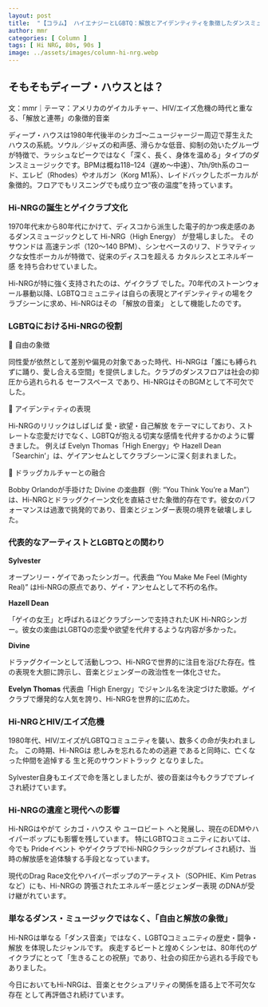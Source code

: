 ```yaml
---
layout: post
title:  "【コラム】 ハイエナジーとLGBTQ：解放とアイデンティティを象徴したダンスミュージック"
author: mmr
categories: [ Column ]
tags: [ Hi NRG, 80s, 90s ]
image: ../assets/images/column-hi-nrg.webp
---
```


## そもそもディープ・ハウスとは？


文：mmr｜テーマ：アメリカのゲイカルチャー、HIV/エイズ危機の時代と重なる、「解放と連帯」の象徴的音楽

ディープ・ハウスは1980年代後半のシカゴ～ニュージャージー周辺で芽生えたハウスの系統。ソウル／ジャズの和声感、滑らかな低音、抑制の効いたグルーヴが特徴で、ラッシュなピークではなく「深く、長く、身体を温める」タイプのダンスミュージックです。BPMは概ね118–124（遅め～中速）、7th/9th系のコード、エレピ（Rhodes）やオルガン（Korg M1系）、レイドバックしたボーカルが象徴的。フロアでもリスニングでも成り立つ“夜の温度”を持っています。

### Hi-NRGの誕生とゲイクラブ文化

1970年代末から80年代にかけて、ディスコから派生した電子的かつ疾走感のあるダンスミュージックとして Hi-NRG（High Energy） が登場しました。
そのサウンドは 高速テンポ（120〜140 BPM）、シンセベースのリフ、ドラマティックな女性ボーカルが特徴で、従来のディスコを超える カタルシスとエネルギー感 を持ち合わせていました。

Hi-NRGが特に強く支持されたのは、ゲイクラブ でした。70年代のストーンウォール暴動以降、LGBTQコミュニティは自らの表現とアイデンティティの場をクラブシーンに求め、Hi-NRGはその 「解放の音楽」 として機能したのです。

### LGBTQにおけるHi-NRGの役割
🌈 自由の象徴

同性愛が依然として差別や偏見の対象であった時代、Hi-NRGは「誰にも縛られずに踊り、愛し合える空間」を提供しました。クラブのダンスフロアは社会の抑圧から逃れられる セーフスペース であり、Hi-NRGはそのBGMとして不可欠でした。

🌈 アイデンティティの表現

Hi-NRGのリリックはしばしば 愛・欲望・自己解放 をテーマにしており、ストレートな恋愛だけでなく、LGBTQが抱える切実な感情を代弁するかのように響きました。
例えば Evelyn Thomas「High Energy」や Hazell Dean「Searchin’」は、ゲイアンセムとしてクラブシーンに深く刻まれました。

🌈 ドラッグカルチャーとの融合

Bobby Orlandoが手掛けた Divine の楽曲群（例: “You Think You’re a Man”）は、Hi-NRGとドラッグクイーン文化を直結させた象徴的存在です。彼女のパフォーマンスは過激で挑発的であり、音楽とジェンダー表現の境界を破壊しました。

### 代表的なアーティストとLGBTQとの関わり

**Sylvester**

オープンリー・ゲイであったシンガー。代表曲 “You Make Me Feel (Mighty Real)” はHi-NRGの原点であり、ゲイ・アンセムとして不朽の名作。

**Hazell Dean**

「ゲイの女王」と呼ばれるほどクラブシーンで支持されたUK Hi-NRGシンガー。彼女の楽曲はLGBTQの恋愛や欲望を代弁するような内容が多かった。

**Divine**

ドラァグクイーンとして活動しつつ、Hi-NRGで世界的に注目を浴びた存在。性の表現を大胆に誇示し、音楽とジェンダーの政治性を一体化させた。

**Evelyn Thomas**
代表曲「High Energy」でジャンル名を決定づけた歌姫。ゲイクラブで爆発的な人気を誇り、Hi-NRGを世界的に広めた。

### Hi-NRGとHIV/エイズ危機

1980年代、HIV/エイズがLGBTQコミュニティを襲い、数多くの命が失われました。
この時期、Hi-NRGは 悲しみを忘れるための逃避 であると同時に、亡くなった仲間を追悼する 生と死のサウンドトラック となりました。

Sylvester自身もエイズで命を落としましたが、彼の音楽は今もクラブでプレイされ続けています。

### Hi-NRGの遺産と現代への影響

Hi-NRGはやがて シカゴ・ハウス や ユーロビート へと発展し、現在のEDMやハイパーポップにも影響を残しています。
特にLGBTQコミュニティにおいては、今でも Prideイベント やゲイクラブでHi-NRGクラシックがプレイされ続け、当時の解放感を追体験する手段となっています。

現代のDrag Race文化やハイパーポップのアーティスト（SOPHIE、Kim Petrasなど）にも、Hi-NRGの 誇張されたエネルギー感とジェンダー表現 のDNAが受け継がれています。

### 単なるダンス・ミュージックではなく、「自由と解放の象徴」

Hi-NRGは単なる「ダンス音楽」ではなく、LGBTQコミュニティの歴史・闘争・解放 を体現したジャンルです。
疾走するビートと煌めくシンセは、80年代のゲイクラブにとって「生きることの祝祭」であり、社会の抑圧から逃れる手段でもありました。

今日においてもHi-NRGは、音楽とセクシュアリティの関係を語る上で不可欠な存在 として再評価され続けています。